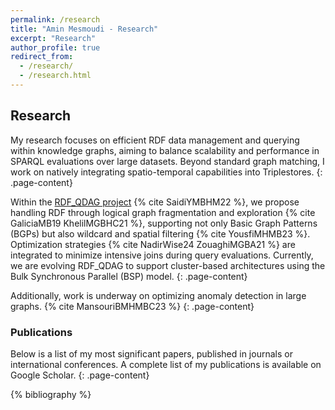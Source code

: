 ```yaml
---
permalink: /research
title: "Amin Mesmoudi - Research"
excerpt: "Research"
author_profile: true
redirect_from: 
  - /research/
  - /research.html
---
```


## Research

My research focuses on efficient RDF data management and querying within knowledge graphs, aiming to balance scalability and performance in SPARQL evaluations over large datasets. Beyond standard graph matching, I work on natively integrating spatio-temporal capabilities into Triplestores.
{: .page-content}

Within the [RDF_QDAG project](https://qdag.projets.univ-poitiers.fr/qdag/) {% cite SaidiYMBHM22 %}, we propose handling RDF through logical graph fragmentation and exploration {% cite GaliciaMB19 KhelilMGBHC21 %}, supporting not only Basic Graph Patterns (BGPs) but also wildcard and spatial filtering {% cite YousfiMHMB23 %}. Optimization strategies {% cite NadirWise24 ZouaghiMGBA21 %} are integrated to minimize intensive joins during query evaluations. Currently, we are evolving RDF_QDAG to support cluster-based architectures using the Bulk Synchronous Parallel (BSP) model.
{: .page-content}

Additionally, work is underway on optimizing anomaly detection in large graphs. {% cite MansouriBMHMBC23 %}
{: .page-content}

### Publications

Below is a list of my most significant papers, published in journals or international conferences. A complete list of my publications is available on Google Scholar.
{: .page-content}

{% bibliography %}
